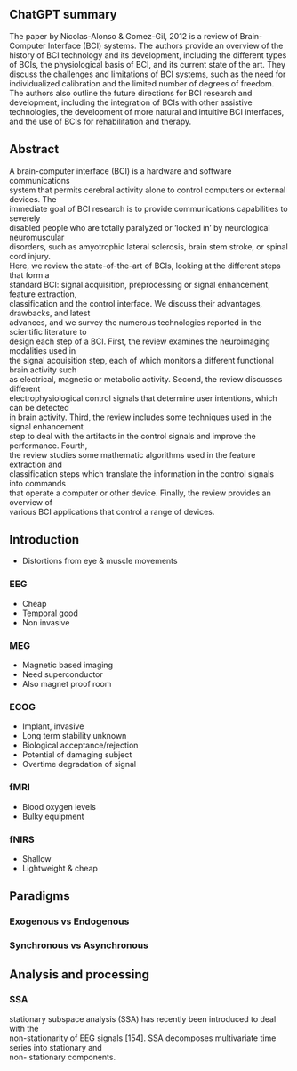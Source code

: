 
## ChatGPT summary
The paper by Nicolas-Alonso & Gomez-Gil, 2012 is a review of Brain-Computer Interface (BCI) systems. The authors provide an overview of the history of BCI technology and its development, including the different types of BCIs, the physiological basis of BCI, and its current state of the art. They discuss the challenges and limitations of BCI systems, such as the need for individualized calibration and the limited number of degrees of freedom. The authors also outline the future directions for BCI research and development, including the integration of BCIs with other assistive technologies, the development of more natural and intuitive BCI interfaces, and the use of BCIs for rehabilitation and therapy.


## Abstract
A brain-computer interface (BCI) is a hardware and software communications  
system that permits cerebral activity alone to control computers or external devices. The  
immediate goal of BCI research is to provide communications capabilities to severely  
disabled people who are totally paralyzed or ‘locked in’ by neurological neuromuscular  
disorders, such as amyotrophic lateral sclerosis, brain stem stroke, or spinal cord injury.  
Here, we review the state-of-the-art of BCIs, looking at the different steps that form a  
standard BCI: signal acquisition, preprocessing or signal enhancement, feature extraction,  
classification and the control interface. We discuss their advantages, drawbacks, and latest  
advances, and we survey the numerous technologies reported in the scientific literature to  
design each step of a BCI. First, the review examines the neuroimaging modalities used in  
the signal acquisition step, each of which monitors a different functional brain activity such  
as electrical, magnetic or metabolic activity. Second, the review discusses different  
electrophysiological control signals that determine user intentions, which can be detected  
in brain activity. Third, the review includes some techniques used in the signal enhancement  
step to deal with the artifacts in the control signals and improve the performance. Fourth,  
the review studies some mathematic algorithms used in the feature extraction and  
classification steps which translate the information in the control signals into commands  
that operate a computer or other device. Finally, the review provides an overview of  
various BCI applications that control a range of devices.

## Introduction
- Distortions from eye & muscle movements

### EEG
- Cheap
- Temporal good
- Non invasive


### MEG
- Magnetic based imaging
- Need superconductor
- Also magnet proof room

### ECOG
- Implant, invasive
- Long term stability unknown
- Biological acceptance/rejection
- Potential of damaging subject
- Overtime degradation of signal

### fMRI
- Blood oxygen levels
- Bulky equipment

### fNIRS
- Shallow
- Lightweight & cheap


## Paradigms

### Exogenous vs Endogenous

### Synchronous vs Asynchronous

## Analysis and processing

### SSA
stationary subspace analysis (SSA) has recently been introduced to deal with the  
non-stationarity of EEG signals [154]. SSA decomposes multivariate time series into stationary and  
non- stationary components.

